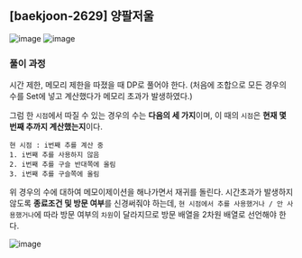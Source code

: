## [baekjoon-2629] 양팔저울

![image](https://user-images.githubusercontent.com/22045163/113178190-4f16c800-9289-11eb-84be-98309288429e.png)
![image](https://user-images.githubusercontent.com/22045163/113178261-5dfd7a80-9289-11eb-861e-0c4322f5d5c2.png)

### 풀이 과정

시간 제한, 메모리 제한을 따졌을 때 DP로 풀어야 한다. (처음에 조합으로 모든 경우의 수를 Set에 넣고 계산했다가 메모리 초과가 발생하였다.)

그럼 한 `시점`에서 따질 수 있는 경우의 수는 **다음의 세 가지**이며, 이 때의 `시점`은 **현재 몇 번째 추까지 계산했는지**이다.

```text
현 시점 : i번째 추를 계산 중
1. i번째 추를 사용하지 않음
2. i번째 추를 구슬 반대쪽에 올림
3. i번째 추를 구슬쪽에 올림
```

위 경우의 수에 대하여 메모이제이션을 해나가면서 재귀를 돌린다. 시간초과가 발생하지 않도록 **종료조건 및 방문 여부**를 신경써줘야 하는데, `현 시점에서 추를 사용했거나 / 안 사용했거나`에 따라 방문 여부의 `차원`이 달라지므로 방문 배열을 2차원 배열로 선언해야 한다.

![image](https://user-images.githubusercontent.com/22045163/113178358-753c6800-9289-11eb-8586-a0e08149aff4.png)
